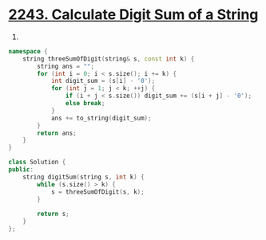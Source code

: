 # [2243. Calculate Digit Sum of a String](https://leetcode.com/problems/calculate-digit-sum-of-a-string/)

1.
```c++
namespace {
    string threeSumOfDigit(string& s, const int k) {
        string ans = "";
        for (int i = 0; i < s.size(); i += k) {
            int digit_sum = (s[i] - '0');
            for (int j = 1; j < k; ++j) {
                if (i + j < s.size()) digit_sum += (s[i + j] - '0');
                else break;
            }
            ans += to_string(digit_sum);
        }
        return ans;
    }
}

class Solution {
public:
    string digitSum(string s, int k) {
        while (s.size() > k) {
            s = threeSumOfDigit(s, k);
        }
        
        return s;
    }
};
```